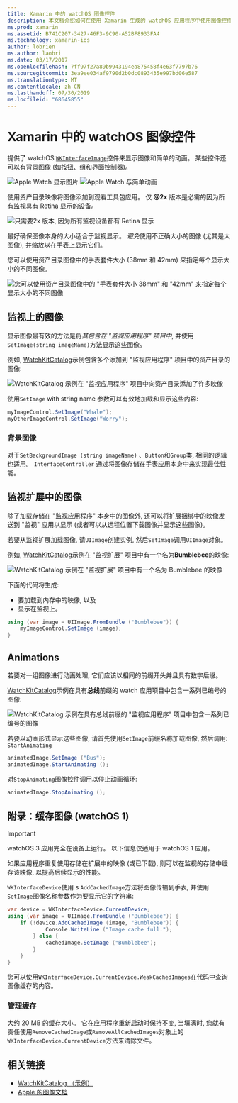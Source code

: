 ```yaml
---
title: Xamarin 中的 watchOS 图像控件
description: 本文档介绍如何在使用 Xamarin 生成的 watchOS 应用程序中使用图像控件。 它讨论了 WKInterfaceImage 控件、SetImage 方法、将图像添加到监视扩展、动画等。
ms.prod: xamarin
ms.assetid: B741C207-3427-46F3-9C90-A52BF8933FA4
ms.technology: xamarin-ios
author: lobrien
ms.author: laobri
ms.date: 03/17/2017
ms.openlocfilehash: 7ff97f27a89b9943194ea875458f4e63f7797b76
ms.sourcegitcommit: 3ea9ee034af9790d2b0dc0893435e997bd06e587
ms.translationtype: MT
ms.contentlocale: zh-CN
ms.lasthandoff: 07/30/2019
ms.locfileid: "68645855"
---
```

# <a name="watchos-image-controls-in-xamarin"></a>Xamarin 中的 watchOS 图像控件

提供了 watchOS [`WKInterfaceImage`](xref:WatchKit.WKInterfaceImage)控件来显示图像和简单的动画。 某些控件还可以有背景图像 (如按钮、组和界面控制器)。

![](image-images/image-walkway.png "Apple Watch 显示图片") ![](image-images/image-animation.png "Apple Watch 与简单动画")
<!-- watch image courtesy of http://infinitapps.com/bezel/ -->

使用资产目录映像将图像添加到观看工具包应用。
仅 **@2x** 版本是必需的因为所有监视具有 Retina 显示的设备。

![](image-images/asset-universal-sml.png "只需要2x 版本, 因为所有监视设备都有 Retina 显示")

最好确保图像本身的大小适合于监视显示。 *避免*使用不正确大小的图像 (尤其是大图像), 并缩放以在手表上显示它们。

您可以使用资产目录图像中的手表套件大小 (38mm 和 42mm) 来指定每个显示大小的不同图像。

![](image-images/asset-watch-sml.png "您可以使用资产目录图像中的 \"手表套件大小 38mm\" 和 \"42mm\" 来指定每个显示大小的不同图像")


## <a name="images-on-the-watch"></a>监视上的图像

显示图像最有效的方法是将*其包含在 "监视应用程序" 项目中*, 并使用`SetImage(string imageName)`方法显示这些图像。

例如, [WatchKitCatalog](https://docs.microsoft.com/samples/xamarin/ios-samples/watchos-watchkitcatalog/)示例包含多个添加到 "监视应用程序" 项目中的资产目录的图像:

![](image-images/asset-whale-sml.png "WatchKitCatalog 示例在 \"监视应用程序\" 项目中向资产目录添加了许多映像")

使用`SetImage` with string name 参数可以有效地加载和显示这些内容:

```csharp
myImageControl.SetImage("Whale");
myOtherImageControl.SetImage("Worry");
```

### <a name="background-images"></a>背景图像

对于`SetBackgroundImage (string imageName)` 、`Button`和`Group`类, 相同的逻辑也适用。 `InterfaceController` 通过将图像存储在手表应用本身中来实现最佳性能。


## <a name="images-in-the-watch-extension"></a>监视扩展中的图像

除了加载存储在 "监视应用程序" 本身中的图像外, 还可以将扩展捆绑中的映像发送到 "监视" 应用以显示 (或者可以从远程位置下载图像并显示这些图像)。

若要从监视扩展加载图像, 请`UIImage`创建实例, 然后`SetImage`调用`UIImage`对象。

例如, [WatchKitCatalog](https://docs.microsoft.com/samples/xamarin/ios-samples/watchos-watchkitcatalog)示例在 "监视扩展" 项目中有一个名为**Bumblebee**的映像:

![](image-images/asset-bumblebee-sml.png "WatchKitCatalog 示例在 \"监视扩展\" 项目中有一个名为 Bumblebee 的映像")

下面的代码将生成:

- 要加载到内存中的映像, 以及
- 显示在监视上。

```csharp
using (var image = UIImage.FromBundle ("Bumblebee")) {
    myImageControl.SetImage (image);
}
```


## <a name="animations"></a>Animations

若要对一组图像进行动画处理, 它们应该以相同的前缀开头并且具有数字后缀。

[WatchKitCatalog](https://docs.microsoft.com/samples/xamarin/ios-samples/watchos-watchkitcatalog)示例在具有**总线**前缀的 watch 应用项目中包含一系列已编号的图像:

![](image-images/asset-bus-animation-sml.png "WatchKitCatalog 示例在具有总线前缀的 \"监视应用程序\" 项目中包含一系列已编号的图像")

若要以动画形式显示这些图像, 请首先使用`SetImage`前缀名称加载图像, 然后调用: `StartAnimating`

```csharp
animatedImage.SetImage ("Bus");
animatedImage.StartAnimating ();
```

对`StopAnimating`图像控件调用以停止动画循环:

```csharp
animatedImage.StopAnimating ();
```


<a name="cache" />

## <a name="appendix-caching-images-watchos-1"></a>附录：缓存图像 (watchOS 1)

> [!IMPORTANT]
> watchOS 3 应用完全在设备上运行。 以下信息仅适用于 watchOS 1 应用。

如果应用程序重复使用存储在扩展中的映像 (或已下载), 则可以在监视的存储中缓存该映像, 以提高后续显示的性能。

`WKInterfaceDevice`使用 s `AddCachedImage`方法将图像传输到手表, 并使用`SetImage`图像名称参数作为要显示它的字符串:

```csharp
var device = WKInterfaceDevice.CurrentDevice;
using (var image = UIImage.FromBundle ("Bumblebee")) {
    if (!device.AddCachedImage (image, "Bumblebee")) {
            Console.WriteLine ("Image cache full.");
        } else {
            cachedImage.SetImage ("Bumblebee");
        }
    }
}
```

您可以使用`WKInterfaceDevice.CurrentDevice.WeakCachedImages`在代码中查询图像缓存的内容。


### <a name="managing-the-cache"></a>管理缓存

大约 20 MB 的缓存大小。 它在应用程序重新启动时保持不变, 当填满时, 您就有责任使用`RemoveCachedImage`或`RemoveAllCachedImages`对象上的`WKInterfaceDevice.CurrentDevice`方法来清除文件。



## <a name="related-links"></a>相关链接

- [WatchKitCatalog （示例）](https://docs.microsoft.com/samples/xamarin/ios-samples/watchos-watchkitcatalog)
- [Apple 的图像文档](https://developer.apple.com/documentation/watchkit/wkinterfaceimage)
